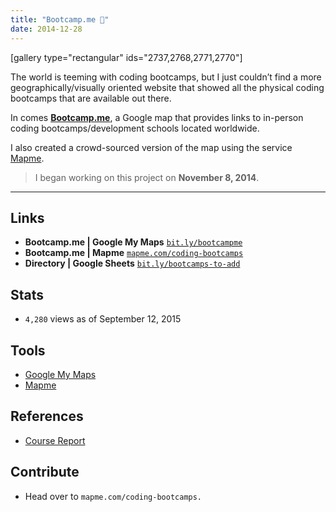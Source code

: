 ```yaml
---
title: "Bootcamp.me 📍"
date: 2014-12-28
---
```


\[gallery type="rectangular" ids="2737,2768,2771,2770"\]

The world is teeming with coding bootcamps, but I just couldn’t find a
more geographically/visually oriented website that showed all the
physical coding bootcamps that are available out there.

In comes [**Bootcamp.me**](https://bit.ly/bootcampme "Bootcamp.me"), a
Google map that provides links to in-person coding bootcamps/development
schools located worldwide.

I also created a crowd-sourced version of the map using the service
[Mapme](https://mapme.com/ "Mapme").

> I began working on this project on **November 8, 2014**.

------------------------------------------------------------------------

Links
-----

-   **Bootcamp.me | Google My Maps**
    [`bit.ly/bootcampme`](https://bit.ly/bootcampme "Bootcamp.me")
-   **Bootcamp.me | Mapme**
    [`mapme.com/coding-bootcamps`](https://mapme.com/coding-bootcamps "Bootcamp.me - Mapme")
-   **Directory | Google Sheets**
    [`bit.ly/bootcamps-to-add`](https://bit.ly/bootcamps-to-add "Bootcamp.me - Directory")

Stats
-----

-   `4,280` views as of September 12, 2015

Tools
-----

- [Google My Maps](https://www.google.com/maps/d/splash?app=mp "Google MyMaps")
- [Mapme](https://mapme.com/ "Mapme")

References
----------

- [Course Report](https://coursereport.com "Course Report")

Contribute
----------

-   Head over to `mapme.com/coding-bootcamps.`
